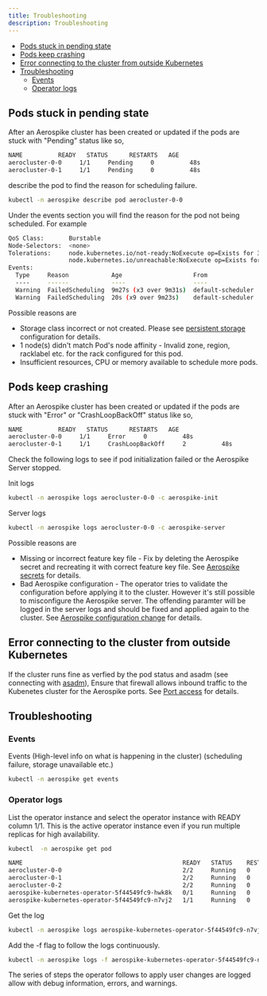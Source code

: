 ```yaml
---
title: Troubleshooting
description: Troubleshooting
---
```


- [Pods stuck in pending state](Troubleshooting.md#pods-stuck-in-pending-state)
- [Pods keep crashing](Troubleshooting.md#pods-keep-crashing)
- [Error connecting to the cluster from outside Kubernetes](Troubleshooting.md#error-connecting-to-the-cluster-from-outside-kubernetes)
- [Troubleshooting](Troubleshooting.md#troubleshooting)
  * [Events](Troubleshooting.md#events)
  * [Operator logs](Troubleshooting.md#operator-logs)

## Pods stuck in pending state
After an Aerospike cluster has been created or updated if the pods are stuck with "Pending" status like so,

```sh
NAME          READY   STATUS      RESTARTS   AGE
aerocluster-0-0     1/1     Pending     0          48s
aerocluster-0-1     1/1     Pending     0          48s
```

describe the pod to find the reason for scheduling failure.

```sh
kubectl -n aerospike describe pod aerocluster-0-0
```

Under the events section you will find the reason for the pod not being scheduled. For example
```sh
QoS Class:       Burstable
Node-Selectors:  <none>
Tolerations:     node.kubernetes.io/not-ready:NoExecute op=Exists for 300s
                 node.kubernetes.io/unreachable:NoExecute op=Exists for 300s
Events:
  Type     Reason            Age                    From               Message
  ----     ------            ----                   ----               -------
  Warning  FailedScheduling  9m27s (x3 over 9m31s)  default-scheduler  0/1 nodes are available: 1 pod has unbound immediate PersistentVolumeClaims.
  Warning  FailedScheduling  20s (x9 over 9m23s)    default-scheduler  0/1 nodes are available: 1 node(s) didn't match Pod's node affinity.

```

Possible reasons are
 * Storage class incorrect or not created. Please see [persistent storage](Create-Aerospike-cluster.md#configure-persistent-storage) configuration for details.
 * 1 node(s) didn't match Pod's node affinity - Invalid zone, region, racklabel etc. for the rack configured for this pod.
 * Insufficient resources, CPU or memory available to schedule more pods.

## Pods keep crashing
After an Aerospike cluster has been created or updated if the pods are stuck with "Error" or "CrashLoopBackOff" status like so,

```sh
NAME          READY   STATUS      RESTARTS   AGE
aerocluster-0-0     1/1     Error     0          48s
aerocluster-0-1     1/1     CrashLoopBackOff     2          48s
```

Check the following logs to see if pod initialization failed or the Aerospike Server stopped.

Init logs
```sh
kubectl -n aerospike logs aerocluster-0-0 -c aerospike-init
```

Server logs
```sh
kubectl -n aerospike logs aerocluster-0-0 -c aerospike-server
```

Possible reasons are
 * Missing or incorrect feature key file - Fix by deleting the Aerospike secret and recreating it with correct feature key file. See [Aerospike secrets](Create-Aerospike-cluster.md#create-secrets) for details.
 * Bad Aerospike configuration - The operator tries to validate the configuration before applying it to the cluster. However it's still possible to misconfigure the Aerospike server. The offending paramter will be logged in the server logs and should be fixed and applied again to the cluster. See [Aerospike configuration change](Aerospike-configuration-change.md) for details.

## Error connecting to the cluster from outside Kubernetes

If the cluster runs fine as verfied by the pod status and asadm (see connecting with [asadm](Connect-to-the-Aerospike-cluster.md#with-asadm)), Ensure that firewall allows inbound traffic to the Kubenetes cluster for the Aerospike ports. See [Port access](Connect-to-the-Aerospike-cluster.md#port-access) for details.

## Troubleshooting
### Events
Events (High-level info on what is happening in the cluster) (scheduling failure, storage unavailable etc.)

```sh
kubectl -n aerospike get events
```

### Operator logs
List the operator instance and select the operator instance with READY column 1/1. This is the active operator instance even if you run multiple replicas for high availability.

```sh
kubectl  -n aerospike get pod

NAME                                             READY   STATUS    RESTARTS   AGE
aerocluster-0-0                                  2/2     Running   0          133m
aerocluster-0-1                                  2/2     Running   0          133m
aerocluster-0-2                                  2/2     Running   0          12m
aerospike-kubernetes-operator-5f44549fc9-hwk8k   0/1     Running   0          15m
aerospike-kubernetes-operator-5f44549fc9-n7vj2   1/1     Running   0          15m
```

Get the log

```sh
kubectl -n aerospike logs aerospike-kubernetes-operator-5f44549fc9-n7vj2
```

Add the -f flag to follow the logs continuously.

```sh
kubectl -n aerospike logs -f aerospike-kubernetes-operator-5f44549fc9-n7vj2
```

The series of steps the operator follows to apply user changes are logged allow with debug information, errors, and warnings.
